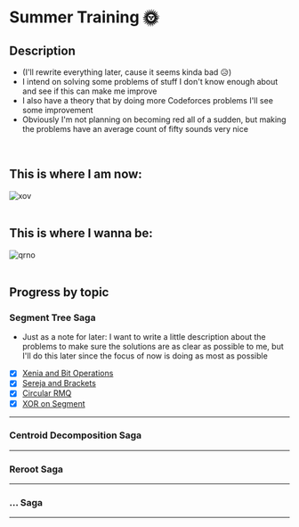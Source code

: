 # Summer Training 🌞

## Description
- (I'll rewrite everything later, cause it seems kinda bad 😥)
- I intend on solving some problems of stuff I don't know enough about and see if this can make me improve
- I also have a theory that by doing more Codeforces problems I'll see some improvement
- Obviously I'm not planning on becoming red all of a sudden, but making the problems have an average count of fifty sounds very nice
<br>

## **This is where I am now:**
![xov](https://github.com/ricaxov/xov/assets/103327245/26434b44-72b2-42b0-bc7b-3cbd052040be)
<br><br>

## **This is where I wanna be:**
![qrno](https://github.com/ricaxov/xov/assets/103327245/4e97f3e3-cc88-41c6-a471-988d824d8778)
<br><br>

## Progress by topic

### Segment Tree Saga
- Just as a note for later: I want to write a little description about the problems to make sure the solutions are as clear as possible to me, but I'll do this later since the focus of now is doing as most as possible
  
- [X] [Xenia and Bit Operations](https://codeforces.com/contest/339/problem/D)
- [X] [Sereja and Brackets](https://codeforces.com/contest/380/problem/C)
- [X] [Circular RMQ](https://codeforces.com/contest/52/problem/C)
- [X] [XOR on Segment](https://codeforces.com/contest/242/problem/E) 
---

### Centroid Decomposition Saga
---

### Reroot Saga
---

### ... Saga
---
